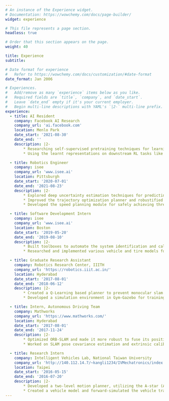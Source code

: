 ```yaml
---
# An instance of the Experience widget.
# Documentation: https://wowchemy.com/docs/page-builder/
widget: experience

# This file represents a page section.
headless: true

# Order that this section appears on the page.
weight: 40

title: Experience
subtitle:

# Date format for experience
#   Refer to https://wowchemy.com/docs/customization/#date-format
date_format: Jan 2006

# Experiences.
#   Add/remove as many `experience` items below as you like.
#   Required fields are `title`, `company`, and `date_start`.
#   Leave `date_end` empty if it's your current employer.
#   Begin multi-line descriptions with YAML's `|2-` multi-line prefix.
experience:
  - title: AI Resident
    company: Facebook AI Research
    company_url: 'ai.facebook.com'
    location: Menlo Park
    date_start: '2021-08-30'
    date_end: ''
    description: |2-
        * Researching self-supervised pretraining techniques for learning useful representations for embodied agents. 
        * Using the learnt representations on downstream RL tasks like image-goal navigation and object-goal navigation in the Habitat Simulator.

  - title: Robotics Engineer
    company: isee
    company_url: 'www.isee.ai'
    location: Pittsburgh
    date_start: '2020-07-01'
    date_end: '2021-08-23'
    description: |2-
        * Explored deep uncertainty estimation techniques for predicting the closed loop tracking performance of an autonomous vehicle controller. Estimated the collision probability of the AV with respect to obstacles in an occupancy grid.
        * Improved the trajectory optimization planner and robustified its collision checking. This led to an increased confidence in its performance and resulted in its deployment on the AV.
        * Developed the speed planning module for safely achieving three-fold increase in the operating speed of the AV.        

  - title: Software Development Intern
    company: isee
    company_url: 'www.isee.ai'
    location: Boston
    date_start: '2019-05-20'
    date_end: '2019-08-10'
    description: |2-
        * Built toolboxes to automate the system identification and calibration procedure of Isee’s vehicles.
        * Researched and implemented various vehicle and tire models for control application in AVs.

  - title: Graduate Research Assistant
    company: Robotics Research Center, IIITH
    company_url: 'https://robotics.iiit.ac.in/'
    location: Hyderabad
    date_start: '2017-08-01'
    date_end: '2018-06-12'
    description: |2-
        * Created a Q-Learning based planner to prevent monocular slam failure on non-holonomic robots.
        * Developed a simulation environment in Gym-Gazebo for training, with Navigation Stack for planning and ORB-SLAM for perception and localization.

  - title: Intern, Autonomous Driving Team
    company: Mathworks
    company_url: 'https://www.mathworks.com/'
    location: Hyderabad
    date_start: '2017-08-01'
    date_end: '2017-11-24'
    description: |2-
        * Optimized ORB-SLAM and made it more robust to fuse its position output with RTK-GPS, IMU & Wheel Encoder data using an EKF.
        * Worked on SLAM pose covariance estimation and extrinsic calibration of IMU and cameras        

  - title: Research Intern
    company: Intelligent Vehicles Lab, National Taiwan University
    company_url: 'http://140.112.14.7/~kangli1234/IVMechatronics/index.html'
    location: Taipei
    date_start: '2016-05-15'
    date_end: '2016-07-20'
    description: |2-
        * Developed a two-level motion planner, utilizing the A-star (A*) and Rapidly-exploring Random Tree (RRT) algorithm, on a local map built using laser scanners for an electric golf cart.
        * Created a vehicle model and forward-simulated the vehicle trajectory using Pure Pursuit steering controller and Proportional-Integral (PI) speed controller.
---
```

